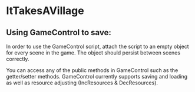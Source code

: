 # ItTakesAVillage

## Using GameControl to save:

In order to use the GameControl script, attach the script
to an empty object for every scene in the game. The object
should persist between scenes correctly.

You can access any of the public methods in GameControl
such as the getter/setter methods. GameControl currently
supports saving and loading as well as resource 
adjusting (IncResources & DecResources). 

